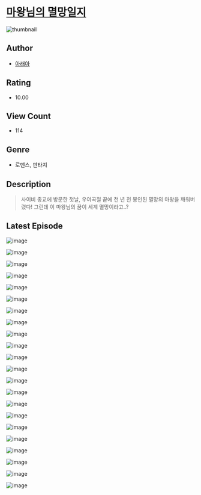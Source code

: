# [마왕님의 멸망일지](https://comic.naver.com/bestChallenge/list?titleId=810483)
![thumbnail](https://image-comic.pstatic.net/user_contents_data/challenge_comic/2023/05/23/366656/upload_3979264952772932918_480x623.jpeg)

## Author
- [아래아](https://comic.naver.com/artistTitle?id=366656)

## Rating
- 10.00

## View Count
- 114

## Genre
- 로맨스, 판타지

## Description
> 사이비 종교에 방문한 첫날, 우여곡절 끝에 천 년 전 봉인된 멸망의 마왕을 깨워버렸다! 그런데 이 마왕님의 꿈이 세계 멸망이라고..?


## Latest Episode
![image](https://image-comic.pstatic.net/user_contents_data/challenge_comic/2023/05/23/366656/upload_7291668861008491314.jpeg)

![image](https://image-comic.pstatic.net/user_contents_data/challenge_comic/2023/05/23/366656/upload_3906653196973073456.jpeg)

![image](https://image-comic.pstatic.net/user_contents_data/challenge_comic/2023/05/23/366656/upload_3775766026411062070.jpeg)

![image](https://image-comic.pstatic.net/user_contents_data/challenge_comic/2023/05/23/366656/upload_3703146805235759152.jpeg)

![image](https://image-comic.pstatic.net/user_contents_data/challenge_comic/2023/05/23/366656/upload_3688782584205239138.jpeg)

![image](https://image-comic.pstatic.net/user_contents_data/challenge_comic/2023/05/23/366656/upload_4062637406073205861.jpeg)

![image](https://image-comic.pstatic.net/user_contents_data/challenge_comic/2023/05/23/366656/upload_7219942241311416934.jpeg)

![image](https://image-comic.pstatic.net/user_contents_data/challenge_comic/2023/05/23/366656/upload_3486128499505314100.jpeg)

![image](https://image-comic.pstatic.net/user_contents_data/challenge_comic/2023/05/23/366656/upload_7077747874279797296.jpeg)

![image](https://image-comic.pstatic.net/user_contents_data/challenge_comic/2023/05/23/366656/upload_7162472976966116148.jpeg)

![image](https://image-comic.pstatic.net/user_contents_data/challenge_comic/2023/05/23/366656/upload_4049691773498909235.jpeg)

![image](https://image-comic.pstatic.net/user_contents_data/challenge_comic/2023/05/23/366656/upload_7221632199356855858.jpeg)

![image](https://image-comic.pstatic.net/user_contents_data/challenge_comic/2023/05/23/366656/upload_7017279162947285858.jpeg)

![image](https://image-comic.pstatic.net/user_contents_data/challenge_comic/2023/05/23/366656/upload_7162185982282118964.jpeg)

![image](https://image-comic.pstatic.net/user_contents_data/challenge_comic/2023/05/23/366656/upload_7306018788995249720.jpeg)

![image](https://image-comic.pstatic.net/user_contents_data/challenge_comic/2023/05/23/366656/upload_4123156935663116897.jpeg)

![image](https://image-comic.pstatic.net/user_contents_data/challenge_comic/2023/05/23/366656/upload_7161339564403143014.jpeg)

![image](https://image-comic.pstatic.net/user_contents_data/challenge_comic/2023/05/23/366656/upload_3763095258659907171.jpeg)

![image](https://image-comic.pstatic.net/user_contents_data/challenge_comic/2023/05/23/366656/upload_3486121880957837921.jpeg)

![image](https://image-comic.pstatic.net/user_contents_data/challenge_comic/2023/05/23/366656/upload_3558518140850878262.jpeg)

![image](https://image-comic.pstatic.net/user_contents_data/challenge_comic/2023/05/23/366656/upload_3617011967047513957.jpeg)

![image](https://image-comic.pstatic.net/user_contents_data/challenge_comic/2023/05/23/366656/upload_7076106518187292721.jpeg)
